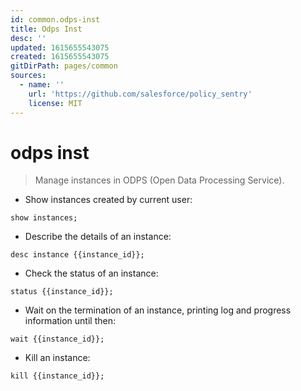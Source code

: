 ```yaml
---
id: common.odps-inst
title: Odps Inst
desc: ''
updated: 1615655543075
created: 1615655543075
gitDirPath: pages/common
sources:
  - name: ''
    url: 'https://github.com/salesforce/policy_sentry'
    license: MIT
---
```

# odps inst

> Manage instances in ODPS (Open Data Processing Service).

- Show instances created by current user:

`show instances;`

- Describe the details of an instance:

`desc instance {{instance_id}};`

- Check the status of an instance:

`status {{instance_id}};`

- Wait on the termination of an instance, printing log and progress information until then:

`wait {{instance_id}};`

- Kill an instance:

`kill {{instance_id}};`

